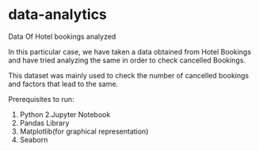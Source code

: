 # data-analytics
Data Of Hotel bookings analyzed

In this particular case, we have taken a data obtained from Hotel Bookings and have tried
analyzing the same in order to check cancelled Bookings.

This dataset was mainly used to check the number of cancelled bookings and factors that lead to the same.

Prerequisites to run:

1. Python
2.Jupyter Notebook
3. Pandas Library
4. Matplotlib(for graphical representation)
5. Seaborn
